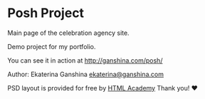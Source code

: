 # Posh Project
Main page of the celebration agency site.

Demo project for my portfolio. 

You can see it in action at http://ganshina.com/posh/ 

Author: Ekaterina Ganshina ekaterina@ganshina.com

PSD layout is provided for free by [HTML Academy](https://htmlacademy.ru) Thank you! :heart: